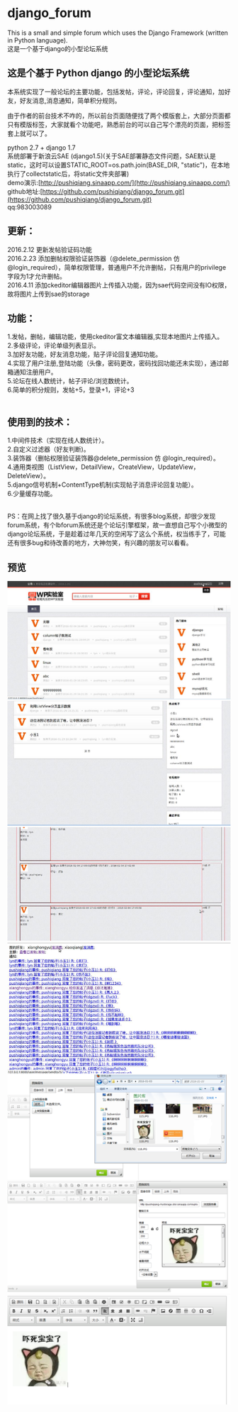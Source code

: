 # django_forum
This is a small and simple forum which uses the Django Framework (written in Python language).<br>
这是一个基于django的小型论坛系统

这是个基于 Python django 的小型论坛系统
---
本系统实现了一般论坛的主要功能，包括发帖，评论，评论回复，评论通知，加好友，好友消息,消息通知，简单积分规则。

由于作者的前台技术不咋的，所以前台页面随便找了两个模版套上，大部分页面都只有模版标签，大家就看个功能吧，熟悉前台的可以自己写个漂亮的页面，把标签套上就可以了。
<br>

python 2.7 + django 1.7<br>
系统部署于新浪云SAE (django1.5)(关于SAE部署静态文件问题，SAE默认是static，这时可以设置STATIC_ROOT=os.path.join(BASE_DIR, "static")，在本地执行了collectstatic后，将static文件夹部署)<br>
demo演示:[http://pushiqiang.sinaapp.com/](http://pushiqiang.sinaapp.com/)<br>
github地址:[https://github.com/pushiqiang/django_forum.git](https://github.com/pushiqiang/django_forum.git)<br>
qq:983003089


更新：
---
2016.2.12  更新发帖验证码功能<br>
2016.2.23  添加删帖权限验证装饰器（@delete_permission 仿 @login_required），简单权限管理，普通用户不允许删帖，只有用户的privilege字段为1才允许删帖。<br>
2016.4.11  添加ckeditor编辑器图片上传插入功能，因为sae代码空间没有IO权限，故将图片上传到sae的storage

功能：
---
1.发帖，删帖，编辑功能，使用ckeditor富文本编辑器,实现本地图片上传插入。<br>
2.多级评论，评论单级列表显示。<br>
3.加好友功能，好友消息功能，贴子评论回复通知功能。<br>
4.实现了用户注册,登陆功能（头像，密码更改，密码找回功能还未实现），通过邮箱通知注册用户。<br>
5.论坛在线人数统计，帖子评论/浏览数统计。<br>
6.简单的积分规则，发帖+5，登录+1，评论+3<br>
<br>

使用到的技术：
---
1.中间件技术（实现在线人数统计）。<br>
2.自定义过滤器（好友判断)。<br>
3.装饰器（删帖权限验证装饰器@delete_permission 仿 @login_required）。<br>
4.通用类视图（ListView，DetailView，CreateView，UpdateView，DeleteView）。<br>
5.django信号机制+ContentType机制(实现帖子消息评论回复功能）。<br>
6.少量缓存功能。<br>

<br>
PS：在网上找了很久基于django的论坛系统，有很多blog系统，却很少发现forum系统，有个lbforum系统还是个论坛引擎框架，故一直想自己写个小微型的django论坛系统，于是趁着过年几天的空闲写了这么个系统，权当练手了，可能还有很多bug和待改善的地方，大神勿笑，有兴趣的朋友可以看看。<br>

预览
---
![demo1](demo/f1.jpg)
![demo2](demo/f2.jpg)
![demo3](demo/f3.jpg)
![demo4](demo/f4.jpg)
![demo5](demo/1.png)
![demo6](demo/2.png)
![demo7](demo/3.png)

